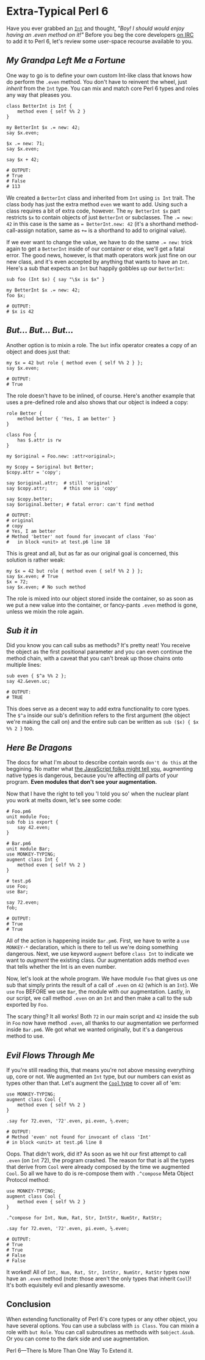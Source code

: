 # Extra-Typical Perl 6

Have you ever grabbed an [`Int`](http://docs.perl6.org/type/Int) and thought, *"Boy! I should would enjoy having an .even method on it!"* Before you beg the core developers [on IRC](irc://irc.freenode.net/#perl6) to add it to Perl 6, let's review some user-space recourse available to you.

## *My Grandpa Left Me a Fortune*

One way to go is to define your own custom Int-like class that knows how do perform the `.even` method. You don't have to reinvent the wheel, just *inherit* from the `Int` type. You can mix and match core Perl 6 types and roles any way that pleases you.

    class BetterInt is Int {
        method even { self %% 2 }
    }

    my BetterInt $x .= new: 42;
    say $x.even;

    $x .= new: 71;
    say $x.even;

    say $x + 42;

    # OUTPUT:
    # True
    # False
    # 113

We created a `BetterInt` class and inherited from `Int` using `is Int` trait. The class body has just
the extra method `even` we want to add. Using such a class requires a bit of extra code, however.
The `my BetterInt $x` part restricts `$x` to contain objects of just `BetterInt` or subclasses. The
`.= new: 42` in this case is the same as `= BetterInt.new: 42` (it's a shorthand method-call-assign notation, same as `+=` is a shorthand to add to original value).

If we ever want to change the value, we have to do the same `.= new:` trick again to get a `BetterInt` inside of our container or else, we'll get a fatal error.
The good news, however, is that math operators work just fine on our new
class, and it's even accepted by anything that wants to have an `Int`. Here's a sub that expects an
`Int` but happily gobbles up our `BetterInt`:

    sub foo (Int $x) { say "\$x is $x" }

    my BetterInt $x .= new: 42;
    foo $x;

    # OUTPUT:
    # $x is 42

## *But... But... But...*

Another option is to mixin a role.
The `but` infix operator creates a copy of an object and does just that:

    my $x = 42 but role { method even { self %% 2 } };
    say $x.even;

    # OUTPUT:
    # True

The role doesn't have to be inlined, of course. Here's another example that uses a pre-defined role and also shows that our object is indeed a copy:

    role Better {
        method better { 'Yes, I am better' }
    }

    class Foo {
        has $.attr is rw
    }

    my $original = Foo.new: :attr<original>;

    my $copy = $original but Better;
    $copy.attr = 'copy';

    say $original.attr;  # still 'original'
    say $copy.attr;      # this one is 'copy'

    say $copy.better;
    say $original.better; # fatal error: can't find method

    # OUTPUT:
    # original
    # copy
    # Yes, I am better
    # Method 'better' not found for invocant of class 'Foo'
    #   in block <unit> at test.p6 line 18

This is great and all, but as far as our original goal is concerned, this solution is rather weak:

    my $x = 42 but role { method even { self %% 2 } };
    say $x.even; # True
    $x = 72;
    say $x.even; # No such method

The role is mixed into our object stored inside the container, so as soon as we put a new value into the container, or fancy-pants `.even` method is gone, unless we mixin the role again.

## *Sub it in*

Did you know you can call subs as methods? It's pretty neat! You receive the object as the first
positional parameter and you can even continue the method chain, with a caveat that you can't break up those chains onto multiple lines:

    sub even { $^a %% 2 };
    say 42.&even.uc;

    # OUTPUT:
    # TRUE

This does serve as a decent way to add extra functionality to core types. The `$^a` inside our sub's
definition refers to the first argument (the object we're making the call on)
and the entire sub can be written as `sub ($x) { $x %% 2 }` too.

## *Here Be Dragons*

The docs for what I'm about to describe contain words `don't do this` at the beggining. No matter what
[the JavaScript folks might tell you](http://shop.oreilly.com/product/9780596517748.do), augmenting native
types is dangerous, because you're affecting *all* parts of your program. **Even modules that don't
see your augmentation.**

Now that I have the right to tell you 'I told you so' when the nuclear plant you work at melts down, let's see some code:

    # Foo.pm6
    unit module Foo;
    sub fob is export {
        say 42.even;
    }

    # Bar.pm6
    unit module Bar;
    use MONKEY-TYPING;
    augment class Int {
        method even { self %% 2 }
    }

    # test.p6
    use Foo;
    use Bar;

    say 72.even;
    fob;

    # OUTPUT:
    # True
    # True

All of the action is happening inside `Bar.pm6`. First, we have to write a `use MONKEY-*` declaration, which is there to tell us we're doing something dangerous. Next, we use keyword `augment` before `class Int`
to indicate we want to *augment* the existing class. Our augmentation adds method `even` that tells whether
the Int is an even number.

Now, let's look at the whole program. We have module `Foo` that gives us one sub that simply prints the result of a call of `.even` on `42` (which is an `Int`). We `use` `Foo` BEFORE we use `Bar`, the module with our augmentation. Lastly, in our script, we call method `.even` on an `Int` and then make a call to the sub exported by `Foo`.

The scary thing? It all works! Both `72` in our main script and `42` inside the sub in `Foo` now have method `.even`, all thanks to our augmentation we performed inside `Bar.pm6`. We got what we wanted originally, but it's a dangerous method to use.

## *Evil Flows Through Me*

If you're still reading this, that means you're not above messing everything up, core or not. We augmented an `Int` type, but our numbers can exist as types other than that. Let's augment the [`Cool` type](http://docs.perl6.org/type/Cool) to cover all of 'em:

    use MONKEY-TYPING;
    augment class Cool {
        method even { self %% 2 }
    }

    .say for 72.even, '72'.even, pi.even, ½.even;

    # OUTPUT:
    # Method 'even' not found for invocant of class 'Int'
    # in block <unit> at test.p6 line 8

Oops. That didn't work, did it? As soon as we hit our first attempt to call `.even` (on `Int` 72), the
program crashed. The reason for that is all the types that derive from `Cool` were already composed by the
time we augmented `Cool`. So all we have to do is re-compose them with `.^compose` Meta Object Protocol method:

    use MONKEY-TYPING;
    augment class Cool {
        method even { self %% 2 }
    }

    .^compose for Int, Num, Rat, Str, IntStr, NumStr, RatStr;

    .say for 72.even, '72'.even, pi.even, ½.even;

    # OUTPUT:
    # True
    # True
    # False
    # False

It worked! All of `Int, Num, Rat, Str, IntStr, NumStr, RatStr` types now have an `.even` method
(note: those aren't the only types that inherit `Cool`)! It's both equisitely evil and plesantly awesome.

## Conclusion

When extending functionality of Perl 6's core types or any other object, you have several options. You can use a subclass with `is Class`. You can mixin a role with `but Role`. You can call subroutines as
methods with `$object.&sub`. Or you can come to the dark side and use augmentation.

Perl 6—There Is More Than One Way To Extend it.

    
